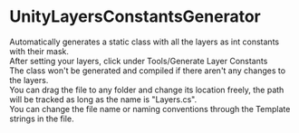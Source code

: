 # UnityLayersConstantsGenerator
Automatically generates a static class with all the layers as int constants with their mask.<br>
After setting your layers, click under Tools/Generate Layer Constants<br>
The class won't be generated and compiled if there aren't any changes to the layers.<br>
You can drag the file to any folder and change its location freely, the path will be tracked as long as the name is "Layers.cs".<br>
You can change the file name or naming conventions through the Template strings in the file.
